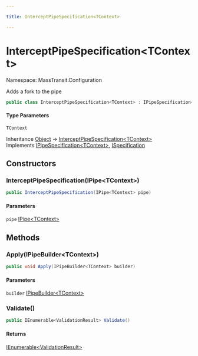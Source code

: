 ```yaml
---

title: InterceptPipeSpecification<TContext>

---
```


# InterceptPipeSpecification\<TContext\>

Namespace: MassTransit.Configuration

Adds a fork to the pipe

```csharp
public class InterceptPipeSpecification<TContext> : IPipeSpecification<TContext>, ISpecification
```

#### Type Parameters

`TContext`<br/>

Inheritance [Object](https://learn.microsoft.com/en-us/dotnet/api/system.object) → [InterceptPipeSpecification\<TContext\>](../masstransit-configuration/interceptpipespecification-1)<br/>
Implements [IPipeSpecification\<TContext\>](../../masstransit-abstractions/masstransit-configuration/ipipespecification-1), [ISpecification](../../masstransit-abstractions/masstransit/ispecification)

## Constructors

### **InterceptPipeSpecification(IPipe\<TContext\>)**

```csharp
public InterceptPipeSpecification(IPipe<TContext> pipe)
```

#### Parameters

`pipe` [IPipe\<TContext\>](../../masstransit-abstractions/masstransit/ipipe-1)<br/>

## Methods

### **Apply(IPipeBuilder\<TContext\>)**

```csharp
public void Apply(IPipeBuilder<TContext> builder)
```

#### Parameters

`builder` [IPipeBuilder\<TContext\>](../../masstransit-abstractions/masstransit-configuration/ipipebuilder-1)<br/>

### **Validate()**

```csharp
public IEnumerable<ValidationResult> Validate()
```

#### Returns

[IEnumerable\<ValidationResult\>](https://learn.microsoft.com/en-us/dotnet/api/system.collections.generic.ienumerable-1)<br/>
